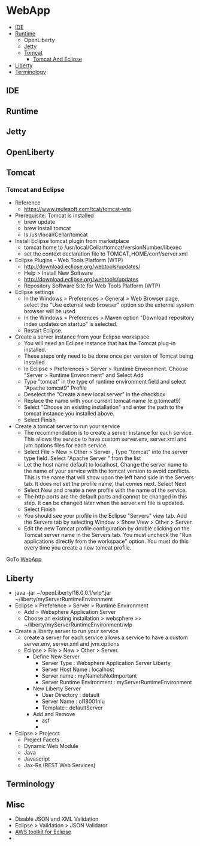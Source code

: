 # WebApp

- [IDE](#ide)
- [Runtime](#runtime)
    - OpenLiberty
    - [Jetty](#jetty)
    - [Tomcat](#tomcat)
        - [Tomcat And Eclipse](#tomcat-and-eclipse)
- [Liberty](#liberty)
- [Terminology](#terminology)


## IDE

## Runtime

## Jetty

## OpenLiberty 

## Tomcat

### Tomcat and Eclipse 

- Reference 
    - https://www.mulesoft.com/tcat/tomcat-wtp
- Prerequisite: Tomcat is installed
    - brew update
    - brew install tomcat
    - ls /usr/local/Cellar/tomcat
- Install Eclipse tomcat plugin from marketplace
    - tomcat home to /usr/local/Cellar/tomcat/versionNumber/libexec
    - set the context declaration file to TOMCAT_HOME/conf/server.xml     
- Eclipse Plugins - Web Tools Platform (WTP)
    - http://download.eclipse.org/webtools/updates/ 
    - Help > Install New Software
    -  http://download.eclipse.org/webtools/updates
    - Repository Software Site for Web Tools Platform (WTP)    
- Eclipse settings
    - In the Windows > Preferences > General > Web Browser page, select the "Use external web browser" option so the external system browser will be used.​
    - In the Windows > Preferences > Maven option "Download repository index updates on startup" is selected. 
    - Restart Eclipse.
- Create a server instance from your Eclipse workspace
    - You will need an Eclipse instance that has the Tomcat plug-in installed.
    - These steps only need to be done once per version of Tomcat being installed.
    - In Eclipse > Preferences > Server > Runtime Environment. Choose "Server > Runtime Environment" and Select Add
    - Type "tomcat" in the type of runtime environment field and select "Apache tomcat9" Profile
    - Deselect the "Create a new local server" in the checkbox
    - Replace the name with your current tomcat name (e.g.tomcat9)
    - Select "Choose an existing installation" and enter the path to the tomcat instance you installed above. 
    - Select Finish
- Create a tomcat server to run your service
    - The recommendation is to create a server instance for each service. This allows the service to have custom server.env, server.xml and jvm.options files for each service.
    - Select File > New > Other > Server , Type "tomcat" into the server type field. Select "Apache Server " from the list
    - Let the host name default to localhost. Change the server name to the name of your service with the tomcat version to avoid conflicts. This is the name that will show upon the left hand side in the Servers tab. It does not set the profile name, that comes next. Select Next
    - Select New and create a new profile with the name of the service.
    - The http ports are the default ports and cannot be changed in this step. It can be changed later when the server.xml file is updated.
    - Select Finish
    - You should see your profile in the Eclipse "Servers" view tab. Add the Servers tab by selecting Window > Show View > Other > Server.
    - Edit the new Tomcat profile configuration by double clicking on the Tomcat server name in the Servers tab. You must uncheck the "Run applications directly from the workspace" option. You must do this every time you create a new tomcat profile.


GoTo [WebApp](#webapp)

## Liberty

- java -jar ~/openLiberty/18.0.0.1/wlp*.jar ~/liberty/myServerRuntimeEnvironment
- Eclipse > Preference > Server > Runtime Environment
    - Add > Websphere Application Server 
    - Choose an existing installation > websphere >> ~/liberty/myServerRuntimeEnvironment/wlp
- Create a liberty server to run your service
    - create a server for each service allows a service to have a custom server.env, server.xml and jvm.options
    - Eclipse > File > New > Other > Server.  
        - Define New Server
            - Server Type : Websphere Application Server Liberty
            - Server Host Name : localhost
            - Server name : myNameIsNotImportant
            - Server Runtime Environment : myServerRuntimeEnvironment
        - New Liberty Server
            - User Directory : default
            - Server Name : ol18001nlu
            - Template : defaultServer
        - Add and Remove
            - asf
            - 
- Eclipse > Projecct
    - Project Facets
    - Dynamic Web Module
    - Java
    - Javascript
    - Jax-Rs (REST Web Services)


## Terminology


## Misc

- Disable JSON and XML Validation
- Eclipse > Validation > JSON Validator
- [AWS toolkit for Eclipse](https://aws.amazon.com/eclipse/)
- 